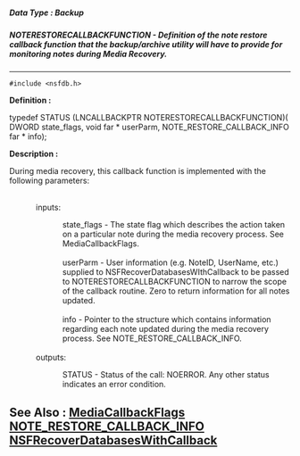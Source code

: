 ##### Data Type : Backup
##### NOTERESTORECALLBACKFUNCTION - Definition of the note restore callback function that the backup/archive utility will have to provide for monitoring notes during Media Recovery.
---
```
#include <nsfdb.h>
```

**Definition :**

typedef STATUS (LNCALLBACKPTR NOTERESTORECALLBACKFUNCTION)( 
	DWORD state_flags, 
	void far * userParm, 
	NOTE_RESTORE_CALLBACK_INFO far * info);

**Description :**

During media recovery, this callback function is implemented with the following parameters:  
<ul>
<ul><br>
inputs:
<ul>
<ul>state_flags - The state flag which describes the action taken on a particular note during the media recovery process.  See MediaCallbackFlags.<br>
<br>
userParm - User information (e.g.  NoteID, UserName, etc.) supplied to NSFRecoverDatabasesWIthCallback to be passed to NOTERESTORECALLBACKFUNCTION  to narrow the scope of the callback routine.  Zero to return information for all notes updated. <br>
<br>
info - Pointer to the structure which contains information regarding each note updated during the media recovery process.  See NOTE_RESTORE_CALLBACK_INFO.</ul>
</ul>
<br>
outputs:	
<ul>
<ul>STATUS - Status of the call: NOERROR. Any other status indicates an error condition.</ul>
</ul>
</ul>
</ul>



**See Also :**
[MediaCallbackFlags](/domino-c-api-docs/reference/Data/MediaCallbackFlags)
[NOTE_RESTORE_CALLBACK_INFO](/domino-c-api-docs/reference/Data/NOTE_RESTORE_CALLBACK_INFO)
[NSFRecoverDatabasesWithCallback](/domino-c-api-docs/reference/Func/NSFRecoverDatabasesWithCallback)
---
